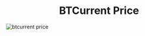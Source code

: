 <h1 align="center"> BTCurrent Price </h1>
<img src="https://user-images.githubusercontent.com/85262397/167220482-a2200fa0-9d90-4dd4-a524-0e38517cd30a.png" alt="btcurrent price" style="margin: 0 auto;"/>

